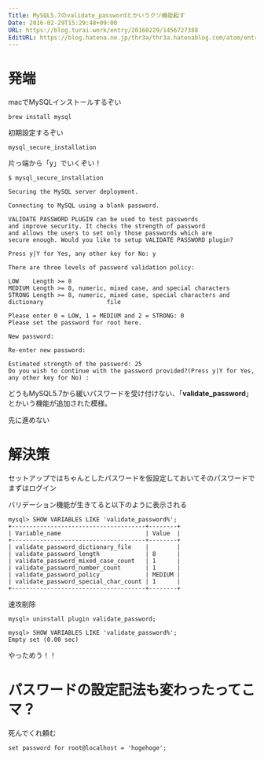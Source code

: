 ```yaml
---
Title: MySQL5.7のvalidate_passwordとかいうクソ機能殺す
Date: 2016-02-29T15:29:48+09:00
URL: https://blog.turai.work/entry/20160229/1456727388
EditURL: https://blog.hatena.ne.jp/thr3a/thr3a.hatenablog.com/atom/entry/10328537792365214624
---
```


# 発端

macでMySQLインストールするぞい

```
brew install mysql
```

初期設定するぞい

```
mysql_secure_installation
```

片っ端から「y」でいくぞい！

```
$ mysql_secure_installation

Securing the MySQL server deployment.

Connecting to MySQL using a blank password.

VALIDATE PASSWORD PLUGIN can be used to test passwords
and improve security. It checks the strength of password
and allows the users to set only those passwords which are
secure enough. Would you like to setup VALIDATE PASSWORD plugin?

Press y|Y for Yes, any other key for No: y

There are three levels of password validation policy:

LOW    Length >= 8
MEDIUM Length >= 8, numeric, mixed case, and special characters
STRONG Length >= 8, numeric, mixed case, special characters and dictionary                  file

Please enter 0 = LOW, 1 = MEDIUM and 2 = STRONG: 0
Please set the password for root here.

New password: 

Re-enter new password: 

Estimated strength of the password: 25 
Do you wish to continue with the password provided?(Press y|Y for Yes, any other key for No) :  

```
どうもMySQL5.7から緩いパスワードを受け付けない、「**validate_password**」とかいう機能が追加された模様。

先に進めない

# 解決策

セットアップではちゃんとしたパスワードを仮設定しておいてそのパスワードでまずはログイン

バリデーション機能が生きてると以下のように表示される

```
mysql> SHOW VARIABLES LIKE 'validate_password%';
+--------------------------------------+--------+
| Variable_name                        | Value  |
+--------------------------------------+--------+
| validate_password_dictionary_file    |        |
| validate_password_length             | 8      |
| validate_password_mixed_case_count   | 1      |
| validate_password_number_count       | 1      |
| validate_password_policy             | MEDIUM |
| validate_password_special_char_count | 1      |
+--------------------------------------+--------+
```

速攻削除

```
mysql> uninstall plugin validate_password;
```

```
mysql> SHOW VARIABLES LIKE 'validate_password%';
Empty set (0.00 sec)
```

やっためう！！

# パスワードの設定記法も変わったってこマ？

死んでくれ頼む

```
set password for root@localhost = 'hogehoge';
```
